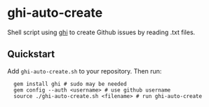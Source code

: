 # ghi-auto-create

Shell script using [ghi](https://rubygems.org/gems/ghi/versions/1.2.0) to create Github issues by reading .txt files.

## Quickstart

Add `ghi-auto-create.sh` to your repository. Then run:

```
  gem install ghi # sudo may be needed
  gem config --auth <username> # use github username
  source ./ghi-auto-create.sh <filename> # run ghi-auto-create
```
